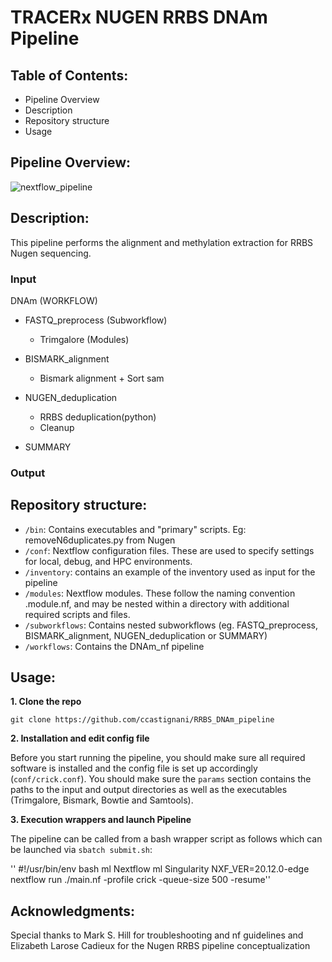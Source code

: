 #  TRACERx NUGEN RRBS DNAm Pipeline

## Table of Contents:
- Pipeline Overview
- Description
- Repository structure
- Usage
  
## Pipeline Overview:
![nextflow_pipeline](https://github.com/ccastignani/RRBS_DNAm_pipeline/assets/44896853/0285b6e7-bbc6-4856-876d-7b2b3c41a530)

## Description:
This pipeline performs the alignment and methylation extraction for RRBS Nugen sequencing. 

### Input
DNAm (WORKFLOW)
- FASTQ_preprocess (Subworkflow)
    - Trimgalore (Modules)

- BISMARK_alignment 
    - Bismark alignment + Sort sam

- NUGEN_deduplication
    - RRBS deduplication(python)
    - Cleanup

- SUMMARY

### Output

## Repository structure:

- ``/bin``: Contains executables and "primary" scripts. Eg: removeN6duplicates.py from Nugen
- ``/conf``: Nextflow configuration files. These are used to specify settings for local, debug, and HPC environments.
- ``/inventory``: contains an example of the inventory used as input for the pipeline
- ``/modules``: Nextflow modules. These follow the naming convention <name>.module.nf, and may be nested within a directory with additional required scripts and files.
- ``/subworkflows``: Contains nested subworkflows (eg. FASTQ_preprocess, BISMARK_alignment, NUGEN_deduplication or SUMMARY)
- ``/workflows``: Contains the DNAm_nf pipeline

## Usage:
**1. Clone the repo**

``git clone https://github.com/ccastignani/RRBS_DNAm_pipeline``

**2. Installation and edit config file**

Before you start running the pipeline, you should make sure all required software is installed and the config file is set up accordingly (``conf/crick.conf``). You should make sure the ``params`` section contains the paths to the input and output directories as well as the executables (Trimgalore, Bismark, Bowtie and Samtools).

**3. Execution wrappers and launch Pipeline**

The pipeline can be called from a bash wrapper script as follows which can be launched via `` sbatch submit.sh ``:

'' #!/usr/bin/env bash
ml Nextflow
ml Singularity
NXF_VER=20.12.0-edge nextflow run ./main.nf -profile crick -queue-size 500 -resume''


## Acknowledgments:
Special thanks to Mark S. Hill for troubleshooting and nf guidelines and Elizabeth Larose Cadieux for the Nugen RRBS pipeline conceptualization

